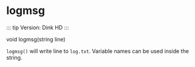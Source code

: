 # logmsg

::: tip Version:
Dink HD
:::

<Prototype>void logmsg(string line)</Prototype>

`logmsg()` will write line to `log.txt`. Variable names can be used inside the string.